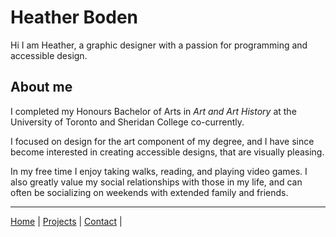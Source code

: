 # Heather Boden



Hi I am Heather, a graphic designer with a passion for programming and accessible design. 

## About me


I completed my Honours Bachelor of Arts in _Art and Art History_ at the University of Toronto and Sheridan College co-currently. 

I focused on design for the art component of my degree, and I have since become interested in creating accessible designs, that are visually pleasing. 

In my free time I enjoy taking walks, reading, and playing video games. I also greatly value my social relationships with those in my life, and can often be socializing on weekends with extended family and friends. 

 

----
[Home](/markdown-portfolio/) |
[Projects](projects.markdown) |
[Contact](contact.markdown) |
